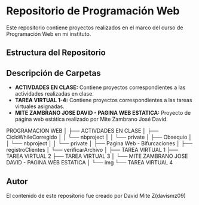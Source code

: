 # Repositorio de Programación Web

Este repositorio contiene proyectos realizados en el marco del curso de Programación Web en mi instituto.

## Estructura del Repositorio
## Descripción de Carpetas

- **ACTIVDADES EN CLASE:** Contiene proyectos correspondientes a las actividades realizadas en clase.
- **TAREA VIRTUAL 1-4:** Contiene proyectos correspondientes a las tareas virtuales asignadas.
- **MITE ZAMBRANO JOSE DAVID - PAGINA WEB ESTATICA:** Proyecto de página web estática realizado por Mite Zambrano José David.


PROGRAMACION WEB
│
├── ACTIVDADES EN CLASE
│   ├── CicloWhileCorregido
│   │   └── nbproject
│   │       └── private
│   ├── Obsequio
│   │   └── nbproject
│   │       └── private
│   ├── Pagina Web - Bifurcaciones
│   ├── registroClientes
│   └── verificarArchivo
│
├── TAREA VIRTUAL 1
├── TAREA VIRTUAL 2
├── TAREA VIRTUAL 3
│   └── MITE ZAMBRANO JOSE DAVID - PAGINA WEB ESTATICA
│       └── img
└── TAREA VIRTUAL 4



## Autor

El contenido de este repositorio fue creado por David Mite Z(davismz09)
